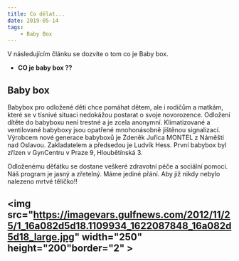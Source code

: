 ```yaml
---
title: Co dělat... 
date: 2019-05-14
tags: 
    - Baby Box
---
```

V následujícím článku se dozvíte o tom co je Baby box.

 - **CO je baby box ??** 

## Baby box

Babybox pro odložené děti chce pomáhat dětem, ale i rodičům a matkám, které se v tísnivé situaci nedokážou postarat o svoje novorozence. Odložení dítěte do babyboxu není trestné a je zcela anonymní. Klimatizované a ventilované babyboxy jsou opatřené mnohonásobně jištěnou signalizací. Výrobcem nové generace babyboxů je Zdeněk Juřica MONTEL z Náměšti nad Oslavou. Zakladatelem a předsedou je Ludvík Hess. První babybox byl zřízen v GynCentru v Praze 9, Hloubětínská 3.

Odloženému děťátku se dostane veškeré zdravotní péče a sociální pomoci. Náš program je jasný a zřetelný. Máme jediné přání. Aby již nikdy nebylo nalezeno mrtvé tělíčko!!
 
<img src="https://imagevars.gulfnews.com/2012/11/25/1_16a082d5d18.1109934_1622087848_16a082d5d18_large.jpg" width="250" height="200"border="2" >
---